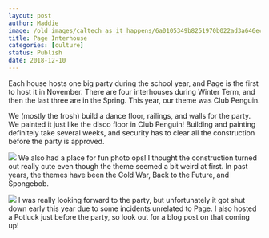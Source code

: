```yaml
---
layout: post
author: Maddie
image: /old_images/caltech_as_it_happens/6a0105349b8251970b022ad3a646ec200d.jpg
title: Page Interhouse
categories: [culture]
status: Publish
date: 2018-12-10
---
```


Each house hosts one big party during the school year, and Page is the first to host it in November. There are four interhouses during Winter Term, and then the last three are in the Spring. This year, our theme was Club Penguin.

We (mostly the frosh) build a dance floor, railings, and walls for the party. We painted it just like the disco floor in Club Penguin! Building and painting definitely take several weeks, and security has to clear all the construction before the party is approved.


![](/old_images/caltech_as_it_happens/6a0105349b8251970b022ad3a646f0200d.jpg)
We also had a place for fun photo ops! I thought the construction turned out really cute even though the theme seemed a bit weird at first. In past years, the themes have been the Cold War, Back to the Future, and Spongebob.


![](/old_images/caltech_as_it_happens/6a0105349b8251970b022ad3a646f5200d.jpg)
I was really looking forward to the party, but unfortunately it got shut down early this year due to some incidents unrelated to Page. I also hosted a Potluck just before the party, so look out for a blog post on that coming up!
